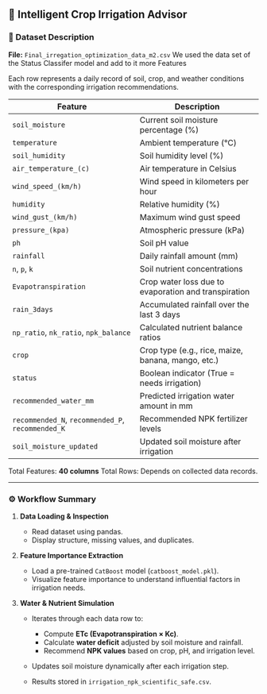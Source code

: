 ## 🌾 Intelligent Crop Irrigation Advisor


### 🧩 Dataset Description

**File:** `Final_irregation_optimization_data_m2.csv` We used the data set of the Status Classifer model and add to it more Features 

Each row represents a daily record of soil, crop, and weather conditions with the corresponding irrigation recommendations.

| Feature                                           | Description                                          |
| ------------------------------------------------- | ---------------------------------------------------- |
| `soil_moisture`                                   | Current soil moisture percentage (%)                 |
| `temperature`                                     | Ambient temperature (°C)                             |
| `soil_humidity`                                   | Soil humidity level (%)                              |
| `air_temperature_(c)`                             | Air temperature in Celsius                           |
| `wind_speed_(km/h)`                               | Wind speed in kilometers per hour                    |
| `humidity`                                        | Relative humidity (%)                                |
| `wind_gust_(km/h)`                                | Maximum wind gust speed                              |
| `pressure_(kpa)`                                  | Atmospheric pressure (kPa)                           |
| `ph`                                              | Soil pH value                                        |
| `rainfall`                                        | Daily rainfall amount (mm)                           |
| `n`, `p`, `k`                                     | Soil nutrient concentrations                         |
| `Evapotranspiration`                              | Crop water loss due to evaporation and transpiration |
| `rain_3days`                                      | Accumulated rainfall over the last 3 days            |
| `np_ratio`, `nk_ratio`, `npk_balance`             | Calculated nutrient balance ratios                   |
| `crop`                                            | Crop type (e.g., rice, maize, banana, mango, etc.)   |
| `status`                                          | Boolean indicator (True = needs irrigation)          |
| `recommended_water_mm`                            | Predicted irrigation water amount in mm              |
| `recommended_N`, `recommended_P`, `recommended_K` | Recommended NPK fertilizer levels                    |
| `soil_moisture_updated`                           | Updated soil moisture after irrigation               |

Total Features: **40 columns**
Total Rows: Depends on collected data records.

---

### ⚙️ Workflow Summary

1. **Data Loading & Inspection**

   * Read dataset using pandas.
   * Display structure, missing values, and duplicates.

2. **Feature Importance Extraction**

   * Load a pre-trained `CatBoost` model (`catboost_model.pkl`).
   * Visualize feature importance to understand influential factors in irrigation needs.

3. **Water & Nutrient Simulation**

   * Iterates through each data row to:

     * Compute **ETc (Evapotranspiration × Kc)**.
     * Calculate **water deficit** adjusted by soil moisture and rainfall.
     * Recommend **NPK values** based on crop, pH, and irrigation level.
   * Updates soil moisture dynamically after each irrigation step.
   * Results stored in `irrigation_npk_scientific_safe.csv`.
